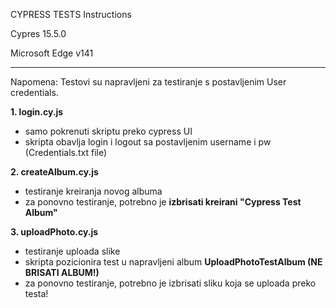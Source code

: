 CYPRESS TESTS Instructions

Cypres 15.5.0

Microsoft Edge v141

---

Napomena: Testovi su napravljeni za testiranje s postavljenim User credentials.

**1. login.cy.js**

- samo pokrenuti skriptu preko cypress UI
- skripta obavlja login i logout sa postavljenim username i pw (Credentials.txt file)

**2. createAlbum.cy.js**

- testiranje kreiranja novog albuma
- za ponovno testiranje, potrebno je **izbrisati kreirani "Cypress Test Album"**

**3. uploadPhoto.cy.js**

- testiranje uploada slike
- skripta pozicionira test u napravljeni album **UploadPhotoTestAlbum (NE BRISATI ALBUM!)**
- za ponovno testiranje, potrebno je izbrisati sliku koja se uploada preko testa!
